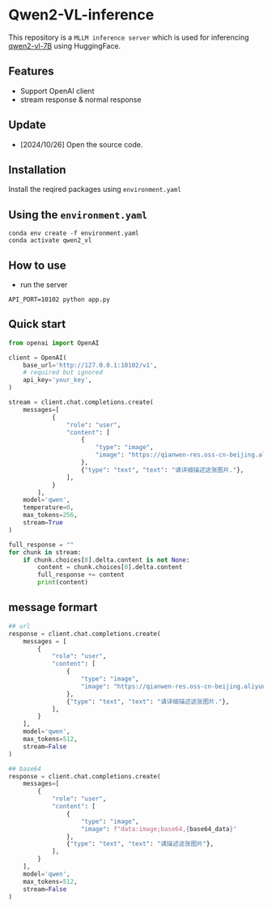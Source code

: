 # Qwen2-VL-inference

This repository is a `MLLM inference server` which is used for inferencing [qwen2-vl-7B](https://huggingface.co/Qwen/Qwen2-VL-7B-Instruct) using HuggingFace. 

## Features
- Support OpenAI client
- stream response & normal response


## Update

- [2024/10/26] Open the source code.

## Installation

Install the reqired packages using `environment.yaml`

## Using the `environment.yaml`

```shell
conda env create -f environment.yaml
conda activate qwen2_vl
```

## How to use

- run the server
```shell
API_PORT=10102 python app.py 
```

## Quick start

```python
from openai import OpenAI

client = OpenAI(
    base_url='http://127.0.0.1:10102/v1',
    # required but ignored
    api_key='your_key',
)

stream = client.chat.completions.create(
    messages=[
            {
                "role": "user",
                "content": [
                    {
                        "type": "image",
                        "image": "https://qianwen-res.oss-cn-beijing.aliyuncs.com/Qwen-VL/assets/demo.jpeg",
                    },
                    {"type": "text", "text": "请详细描述这张图片."},
                ],
            }
        ],
    model='qwen',
    temperature=0, 
    max_tokens=256,
    stream=True
)

full_response = ""
for chunk in stream:
    if chunk.choices[0].delta.content is not None:
        content = chunk.choices[0].delta.content
        full_response += content
        print(content)
```

## message formart

```python
## url
response = client.chat.completions.create(
    messages = [
        {
            "role": "user",
            "content": [
                {
                    "type": "image",
                    "image": "https://qianwen-res.oss-cn-beijing.aliyuncs.com/Qwen-VL/assets/demo.jpeg",
                },
                {"type": "text", "text": "请详细描述这张图片."},
            ],
        }
    ],
    model='qwen',
    max_tokens=512,
    stream=False
)

## base64
response = client.chat.completions.create(
    messages=[
        {
            "role": "user",
            "content": [
                {
                    "type": "image",
                    "image": f"data:image;base64,{base64_data}"
                },
                {"type": "text", "text": "请描述这张图片"},
            ],
        }
    ],
    model='qwen',
    max_tokens=512,
    stream=False
)

```